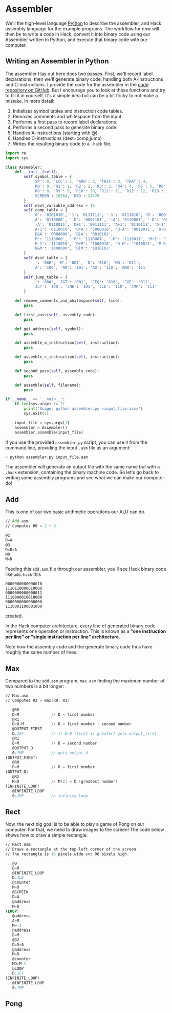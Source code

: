 # Assembler
We'll the high-level language [Python](https://www.python.org/) to describe the assembler, and Hack assembly language for the example programs.
The workflow for now will then be to write a code in Hack, convert it into binary code using our Assembler written in Python, and execute that binary code with our computer.

## Writing an Assembler in Python
The assembler I lay out here does two passes. First, we'll record label declarations, then we'll generate binary code, handling both A-instructions and C-instructions. I provide the code for the assembler in the [code repository on GitHub](https://github.com/QuentinWach/Hack-Computer). But I encourage you to look at these functions and try to fill it in yourself. It's a simple idea but can be a bit tricky to not make a mistake.
In more detail:
1. Initializes symbol tables and instruction code tables.
2. Removes comments and whitespace from the input.
3. Performs a first pass to record label declarations.
4. Performs a second pass to generate binary code:
5. Handles A-instructions (starting with @)
6. Handles C-instructions (dest=comp;jump)
7. Writes the resulting binary code to a `.hack` file.

```python
import re
import sys

class Assembler:
    def __init__(self):
        self.symbol_table = {
            'SP': 0, 'LCL': 1, 'ARG': 2, 'THIS': 3, 'THAT': 4,
            'R0': 0, 'R1': 1, 'R2': 2, 'R3': 3, 'R4': 4, 'R5': 5, 'R6': 6, 'R7': 7,
            'R8': 8, 'R9': 9, 'R10': 10, 'R11': 11, 'R12': 12, 'R13': 13, 'R14': 14, 'R15': 15,
            'SCREEN': 16384, 'KBD': 24576
        }
        self.next_variable_address = 16
        self.comp_table = {
            '0': '0101010', '1': '0111111', '-1': '0111010', 'D': '0001100',
            'A': '0110000', '!D': '0001101', '!A': '0110001', '-D': '0001111',
            '-A': '0110011', 'D+1': '0011111', 'A+1': '0110111', 'D-1': '0001110',
            'A-1': '0110010', 'D+A': '0000010', 'D-A': '0010011', 'A-D': '0000111',
            'D&A': '0000000', 'D|A': '0010101',
            'M': '1110000', '!M': '1110001', '-M': '1110011', 'M+1': '1110111',
            'M-1': '1110010', 'D+M': '1000010', 'D-M': '1010011', 'M-D': '1000111',
            'D&M': '1000000', 'D|M': '1010101'
        }
        self.dest_table = {
            '': '000', 'M': '001', 'D': '010', 'MD': '011',
            'A': '100', 'AM': '101', 'AD': '110', 'AMD': '111'
        }
        self.jump_table = {
            '': '000', 'JGT': '001', 'JEQ': '010', 'JGE': '011',
            'JLT': '100', 'JNE': '101', 'JLE': '110', 'JMP': '111'
        }

    def remove_comments_and_whitespace(self, line):
        pass

    def first_pass(self, assembly_code):
        pass

    def get_address(self, symbol):
        pass

    def assemble_a_instruction(self, instruction):
        pass

    def assemble_c_instruction(self, instruction):
        pass

    def second_pass(self, assembly_code):
        pass

    def assemble(self, filename):
        pass

if __name__ == '__main__':
    if len(sys.argv) != 2:
        print("Usage: python assembler.py <input_file.asm>")
        sys.exit(1)

    input_file = sys.argv[1]
    assembler = Assembler()
    assembler.assemble(input_file)
```

If you use the provided `assembler.py` script, you can use it from the command line, providing the input `.asm` file as an argument:
```bash
> python assembler.py input_file.asm
```
The assembler will generate an output file with the same name but with a `.hack` extension, containing the binary machine code. So let's go back to writing some assembly programs and see what we can make our computer do!

## Add
This is one of our two basic arithmetic operations our ALU can do.
```asm
// Add.asm
// Computes R0 = 2 + 3

@2
D=A
@3
D=D+A
@0
M=D
```
Feeding this `add.asm` file through our assembler, you'll see Hack binary code like `add.hack` this
```hack
0000000000000010
1110110000010000
0000000000000011
1110000010010000
0000000000000000
1110001100001000
```
created. 

In the Hack computer architecture, every line of generated binary code represents one operation or instruction. This is known as a **"one instruction per line" or "single instruction per line" architecture**. 

Note how the assembly code and the generate binary code thus have roughly the same number of lines.

## Max
Compared to the `add.asm` program, `max.asm` finding the maximum number of two numbers is a bit longer:

```asm
// Max.asm
// Computes R2 = max(R0, R1)

   @R0
   D=M              // D = first number
   @R1
   D=D-M            // D = first number - second number
   @OUTPUT_FIRST
   D;JGT            // if D>0 (first is greater) goto output_first
   @R1
   D=M              // D = second number
   @OUTPUT_D
   0;JMP            // goto output_d
(OUTPUT_FIRST)
   @R0             
   D=M              // D = first number
(OUTPUT_D)
   @R2
   M=D              // M[2] = D (greatest number)
(INFINITE_LOOP)
   @INFINITE_LOOP
   0;JMP            // infinite loop
```
## Rect
Now, the next big goal is to be able to play a game of Pong on our computer. For that, we need to draw images to the screen! The code below shows how to draw a simple rectangle.

```asm
// Rect.asm
// Draws a rectangle at the top-left corner of the screen.
// The rectangle is 16 pixels wide and R0 pixels high.

   @0
   D=M
   @INFINITE_LOOP
   D;JLE 
   @counter
   M=D
   @SCREEN
   D=A
   @address
   M=D
(LOOP)
   @address
   A=M
   M=-1
   @address
   D=M
   @32
   D=D+A
   @address
   M=D
   @counter
   MD=M-1
   @LOOP
   D;JGT
(INFINITE_LOOP)
   @INFINITE_LOOP
   0;JMP
```

## Pong